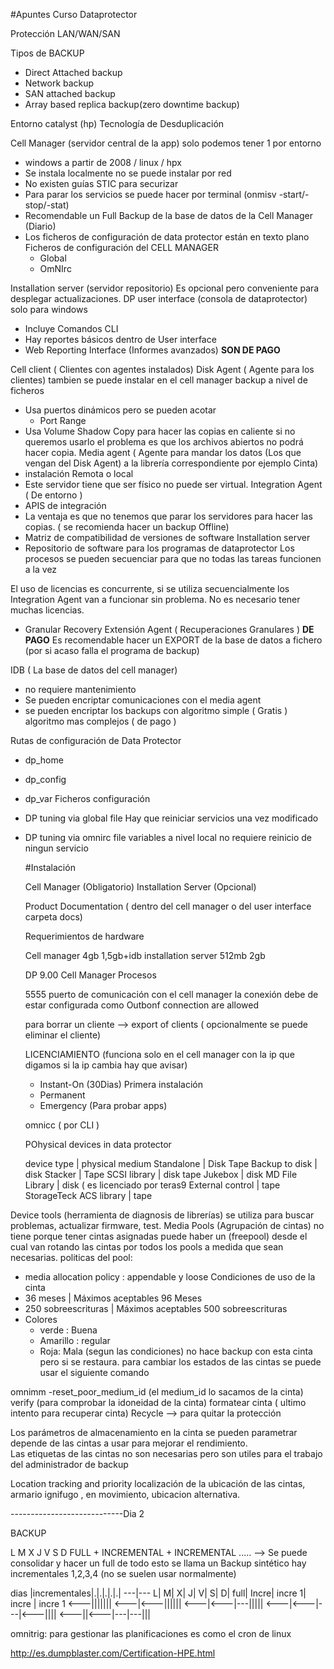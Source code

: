 #Apuntes Curso Dataprotector

Protección LAN/WAN/SAN

Tipos de BACKUP

- Direct Attached backup
- Network backup
- SAN attached backup
- Array based replica backup(zero downtime backup)

Entorno catalyst (hp) Tecnología de Desduplicación

Cell Manager (servidor central de la app) solo podemos tener 1 por entorno
  - windows a partir de 2008 / linux / hpx
  - Se instala localmente no se puede instalar por red
  - No existen guías STIC para securizar
  - Para parar los servicios se puede hacer por terminal (onmisv -start/-stop/-stat)
  - Recomendable un Full Backup de la base de datos de la Cell Manager (Diario)
  - Los ficheros de configuración de data protector están en texto plano
    Ficheros de configuración del CELL MANAGER
    - Global
    - OmNIrc
    
Installation server (servidor repositorio) Es opcional pero conveniente para desplegar actualizaciones.
DP user interface (consola de dataprotector) solo para windows
  - Incluye Comandos CLI
 - Hay reportes básicos dentro de User interface 
 - Web Reporting Interface (Informes avanzados) **SON DE PAGO**
 
Cell client ( Clientes con agentes instalados)
Disk Agent ( Agente para los clientes) tambien se puede instalar en el cell manager backup a nivel de ficheros
  - Usa puertos dinámicos pero se pueden acotar
    - Port Range
  - Usa Volume Shadow Copy para hacer las copias en caliente si no queremos usarlo el problema es que los archivos abiertos no podrá hacer copia.
Media agent ( Agente para mandar los datos (Los que vengan del Disk Agent) a la librería correspondiente por ejemplo Cinta)
  - instalación Remota o local
  - Este servidor tiene que ser físico no puede ser virtual.
Integration Agent ( De entorno )
- APIS de integración
- La ventaja es que no tenemos que parar los servidores para hacer las copias.
  ( se recomienda hacer un backup Offline)
- Matriz de compatibilidad de versiones de software
Installation server
- Repositorio de software para los programas de dataprotector
Los procesos se pueden secuenciar para que no todas las tareas funcionen a la vez

El uso de licencias es concurrente, si se utiliza secuencialmente los Integration Agent van a funcionar sin problema. No es necesario tener muchas licencias.

- Granular Recovery Extensión Agent ( Recuperaciones Granulares ) **DE PAGO**
Es recomendable hacer un EXPORT de la base de datos a fichero (por si acaso falla el programa de backup)

IDB ( La base de datos del cell manager)
- no requiere mantenimiento
- Se pueden encriptar comunicaciones con el media agent
- se pueden encriptar los backups con algoritmo simple ( Gratis ) algoritmo mas complejos ( de pago )

Rutas de configuración de Data Protector
- dp_home
- dp_config
- dp_var
Ficheros configuración 
- DP tuning via global file
  Hay que reiniciar servicios una vez modificado
- DP tuning via omnirc file
  variables a nivel local
  no requiere reinicio de ningun servicio
  
  #Instalación
  
  Cell Manager (Obligatorio)
  Installation Server (Opcional)
  
  Product Documentation ( dentro del cell manager o del user interface carpeta docs)
  
  Requerimientos de hardware
  
  Cell manager  4gb 1,5gb+idb
  installation server   512mb 2gb
  
  DP 9.00 Cell Manager Procesos
  
  5555 puerto de comunicación con el cell manager
  la conexión debe de estar configurada como Outbonf connection are allowed
  
  para borrar un cliente --> export of clients ( opcionalmente se puede eliminar el cliente)
  
  LICENCIAMIENTO (funciona solo en el cell manager con la ip que digamos si la ip cambia hay que avisar)
  
  - Instant-On (30Dias) Primera instalación
  - Permanent
  - Emergency (Para probar apps)
  
  omnicc ( por CLI )
  
  POhysical devices in data protector
  
  device type  | physical medium
  Standalone | Disk Tape
  Backup to disk | disk
  Stacker | Tape
  SCSI library | disk tape
  Jukebox | disk MD
  File Library | disk ( es licenciado por teras9
  External control | tape
  StorageTeck ACS library | tape
  
Device tools (herramienta de diagnosis de librerías) se utiliza para buscar problemas, actualizar firmware, test.
Media Pools (Agrupación de cintas) no tiene porque tener cintas asignadas puede haber un (freepool) desde el cual van rotando las cintas
por todos los pools a medida que sean necesarias.
politicas del pool:
 - media allocation policy : appendable y loose 
Condiciones de uso de la cinta
- 36 meses  | Máximos aceptables 96 Meses
- 250 sobreescrituras | Máximos aceptables 500 sobreescrituras
- Colores 
  - verde : Buena 
  - Amarillo : regular
  - Roja: Mala (segun las condiciones) no hace backup con esta cinta pero si se restaura.
para cambiar los estados de las cintas se puede usar el siguiente comando

omnimm -reset_poor_medium_id (el medium_id lo sacamos de la cinta)
verify (para comprobar la idoneidad de la cinta)
formatear cinta ( ultimo intento para recuperar cinta)
Recycle --> para quitar la protección
  
Los parámetros de almacenamiento en la cinta se pueden parametrar depende de las cintas a usar para mejorar el rendimiento.  
Las etiquetas de las cintas no son necesarias pero son utiles para el trabajo del administrador de backup

Location tracking and priority
localización de la ubicación de las cintas, armario ignifugo , en movimiento, ubicacion alternativa.

----------------------------Dia 2

BACKUP

L   M   X   J   V   S   D
FULL + INCREMENTAL + INCREMENTAL ..... --> Se puede consolidar y hacer un full de todo esto se llama un Backup sintético
hay incrementales 1,2,3,4 (no se suelen usar normalmente)

dias |incrementales|.|.|.|.|.|
---|---
L|   M|   X|   J|   V|   S|   D|
full| Incre| incre 1| incre | incre 1
<---|||||||
<---|<---||||||
<---|<---|---|||||
<---|<---|---|<---||||
<---||<---|---|---|||




omnitrig: para gestionar las planificaciones es como el cron de linux


  
  


















http://es.dumpblaster.com/Certification-HPE.html
  
  
  
  
  
  

